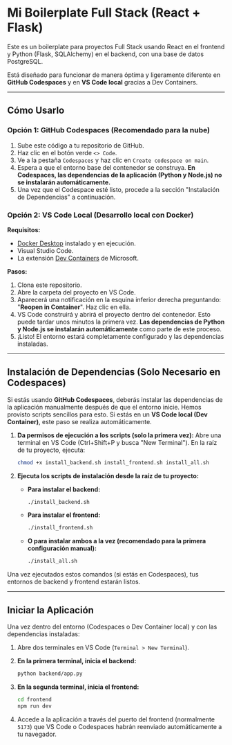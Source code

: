 # Mi Boilerplate Full Stack (React + Flask)

Este es un boilerplate para proyectos Full Stack usando React en el frontend y Python (Flask, SQLAlchemy) en el backend, con una base de datos PostgreSQL.

Está diseñado para funcionar de manera óptima y ligeramente diferente en **GitHub Codespaces** y en **VS Code local** gracias a Dev Containers.

---

## Cómo Usarlo

### Opción 1: GitHub Codespaces (Recomendado para la nube)

1.  Sube este código a tu repositorio de GitHub.
2.  Haz clic en el botón verde `<> Code`.
3.  Ve a la pestaña `Codespaces` y haz clic en `Create codespace on main`.
4.  Espera a que el entorno base del contenedor se construya. **En Codespaces, las dependencias de la aplicación (Python y Node.js) no se instalarán automáticamente.**
5.  Una vez que el Codespace esté listo, procede a la sección "Instalación de Dependencias" a continuación.

### Opción 2: VS Code Local (Desarrollo local con Docker)

**Requisitos:**
* [Docker Desktop](https://www.docker.com/products/docker-desktop/) instalado y en ejecución.
* Visual Studio Code.
* La extensión [Dev Containers](https://marketplace.visualstudio.com/items?itemName=ms-vscode-remote.remote-containers) de Microsoft.

**Pasos:**
1.  Clona este repositorio.
2.  Abre la carpeta del proyecto en VS Code.
3.  Aparecerá una notificación en la esquina inferior derecha preguntando: "**Reopen in Container**". Haz clic en ella.
4.  VS Code construirá y abrirá el proyecto dentro del contenedor. Esto puede tardar unos minutos la primera vez. **Las dependencias de Python y Node.js se instalarán automáticamente** como parte de este proceso.
5.  ¡Listo! El entorno estará completamente configurado y las dependencias instaladas.

---

## Instalación de Dependencias (Solo Necesario en Codespaces)

Si estás usando **GitHub Codespaces**, deberás instalar las dependencias de la aplicación manualmente después de que el entorno inicie. Hemos provisto scripts sencillos para esto. Si estás en un **VS Code local (Dev Container)**, este paso se realiza automáticamente.

1.  **Da permisos de ejecución a los scripts (solo la primera vez):**
    Abre una terminal en VS Code (Ctrl+Shift+P y busca "New Terminal"). En la raíz de tu proyecto, ejecuta:
    ```bash
    chmod +x install_backend.sh install_frontend.sh install_all.sh
    ```

2.  **Ejecuta los scripts de instalación desde la raíz de tu proyecto:**

    * **Para instalar el backend:**
        ```bash
        ./install_backend.sh
        ```
    * **Para instalar el frontend:**
        ```bash
        ./install_frontend.sh
        ```
    * **O para instalar ambos a la vez (recomendado para la primera configuración manual):**
        ```bash
        ./install_all.sh
        ```

Una vez ejecutados estos comandos (si estás en Codespaces), tus entornos de backend y frontend estarán listos.

---

## Iniciar la Aplicación

Una vez dentro del entorno (Codespaces o Dev Container local) y con las dependencias instaladas:

1.  Abre dos terminales en VS Code (`Terminal > New Terminal`).

2.  **En la primera terminal, inicia el backend:**
    ```bash
    python backend/app.py
    ```

3.  **En la segunda terminal, inicia el frontend:**
    ```bash
    cd frontend
    npm run dev
    ```

4.  Accede a la aplicación a través del puerto del frontend (normalmente `5173`) que VS Code o Codespaces habrán reenviado automáticamente a tu navegador.